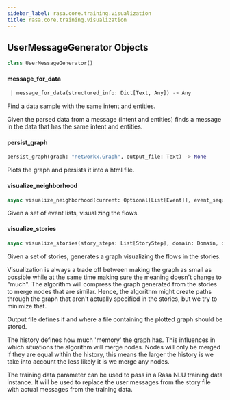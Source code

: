 ```yaml
---
sidebar_label: rasa.core.training.visualization
title: rasa.core.training.visualization
---
```


## UserMessageGenerator Objects

```python
class UserMessageGenerator()
```

#### message\_for\_data

```python
 | message_for_data(structured_info: Dict[Text, Any]) -> Any
```

Find a data sample with the same intent and entities.

Given the parsed data from a message (intent and entities) finds a
message in the data that has the same intent and entities.

#### persist\_graph

```python
persist_graph(graph: "networkx.Graph", output_file: Text) -> None
```

Plots the graph and persists it into a html file.

#### visualize\_neighborhood

```python
async visualize_neighborhood(current: Optional[List[Event]], event_sequences: List[List[Event]], output_file: Optional[Text] = None, max_history: int = 2, interpreter: NaturalLanguageInterpreter = RegexInterpreter(), nlu_training_data: Optional["TrainingData"] = None, should_merge_nodes: bool = True, max_distance: int = 1, fontsize: int = 12)
```

Given a set of event lists, visualizing the flows.

#### visualize\_stories

```python
async visualize_stories(story_steps: List[StoryStep], domain: Domain, output_file: Optional[Text], max_history: int, interpreter: NaturalLanguageInterpreter = RegexInterpreter(), nlu_training_data: Optional["TrainingData"] = None, should_merge_nodes: bool = True, fontsize: int = 12)
```

Given a set of stories, generates a graph visualizing the flows in the
stories.

Visualization is always a trade off between making the graph as small as
possible while
at the same time making sure the meaning doesn&#x27;t change to &quot;much&quot;. The
algorithm will
compress the graph generated from the stories to merge nodes that are
similar. Hence,
the algorithm might create paths through the graph that aren&#x27;t actually
specified in the
stories, but we try to minimize that.

Output file defines if and where a file containing the plotted graph
should be stored.

The history defines how much &#x27;memory&#x27; the graph has. This influences in
which situations the
algorithm will merge nodes. Nodes will only be merged if they are equal
within the history, this
means the larger the history is we take into account the less likely it
is we merge any nodes.

The training data parameter can be used to pass in a Rasa NLU training
data instance. It will
be used to replace the user messages from the story file with actual
messages from the training data.

